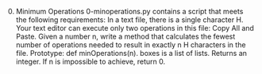  0. Minimum Operations
0-minoperations.py contains a script that meets the following requirements:
In a text file, there is a single character H. Your text editor can execute only two operations in this file: Copy All and Paste. Given a number n, write a method that calculates the fewest number of operations needed to result in exactly n H characters in the file.
Prototype: def minOperations(n).
boxes is a list of lists.
Returns an integer.
If n is impossible to achieve, return 0.